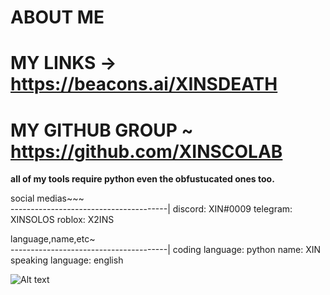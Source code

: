 # ABOUT ME 
# MY LINKS -> https://beacons.ai/XINSDEATH
# MY GITHUB GROUP ~ https://github.com/XINSCOLAB

**all of my tools require python even the obfustucated ones too.**


social medias~~~  
---------------------------------------|
discord: XIN#0009
telegram: XINSOLOS
roblox: X2INS


language,name,etc~   
---------------------------------------|
coding language: python
name: XIN
speaking language: english

![ Alt text](XIN.gif)









